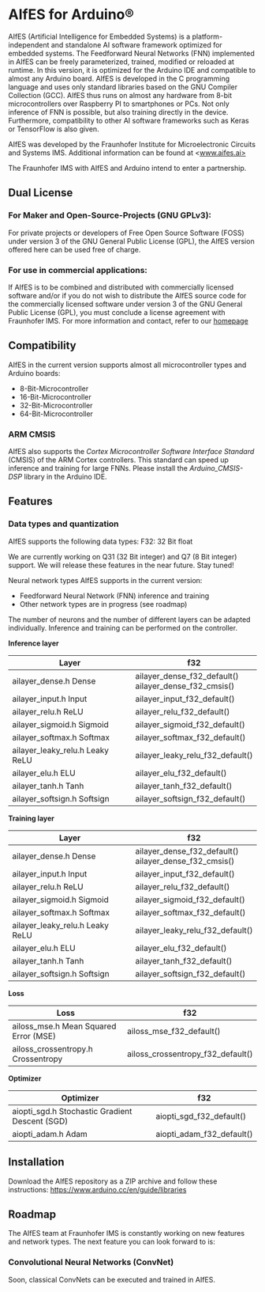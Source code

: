# AIfES for Arduino®

AIfES (Artificial Intelligence for Embedded Systems) is a platform-independent and standalone AI software framework optimized for embedded systems.
The Feedforward Neural Networks (FNN) implemented in AIfES can be freely parameterized, trained, modified or reloaded at runtime.
In this version, it is optimized for the Arduino IDE and compatible to almost any Arduino board.
AIfES is developed in the C programming language and uses only standard libraries based on the GNU Compiler Collection (GCC).
AIfES thus runs on almost any hardware from 8-bit microcontrollers over Raspberry PI to smartphones or PCs.
Not only inference of FNN is possible, but also training directly in the device. Furthermore, compatibility to other AI software frameworks such as Keras or TensorFlow is also given.

AIfES was developed by the Fraunhofer Institute for Microelectronic Circuits and Systems IMS. Additional information can be found at <www.aifes.ai>

The Fraunhofer IMS with AIfES and Arduino intend to enter a partnership.

## Dual License
### For Maker and Open-Source-Projects (GNU GPLv3):
For private projects or developers of Free Open Source Software (FOSS) under version 3 of the GNU General Public License (GPL), the AIfES version offered here can be used free of charge.

### For use in commercial applications:
If AIfES is to be combined and distributed with commercially licensed software and/or if you do not wish to distribute the AIfES source code
for the commercially licensed software under version 3 of the GNU General Public License (GPL), you must conclude a license agreement with Fraunhofer IMS.
For more information and contact, refer to our [homepage](<https://www.ims.fraunhofer.de/en/Business-Unit/Industry/Industrial-AI/Artificial-Intelligence-for-Embedded-Systems-AIfES/AIFES_Cooperation.html>)

## Compatibility
AIfES in the current version supports almost all microcontroller types and Arduino boards:
*	8-Bit-Microcontroller
*	16-Bit-Microcontroller
*	32-Bit-Microcontroller
*	64-Bit-Microcontroller

### ARM CMSIS
AIfES also supports the *Cortex Microcontroller Software Interface Standard* (CMSIS) of the ARM Cortex controllers.
This standard can speed up inference and training for large FNNs.
Please install the *Arduino_CMSIS-DSP* library in the Arduino IDE.


## Features
### Data types and quantization
AIfES supports the following data types:
F32:	32 Bit float

We are currently working on Q31 (32 Bit integer) and Q7 (8 Bit integer) support. We will release these features in the near future. Stay tuned!

Neural network types
AIfES supports in the current version:
*	Feedforward Neural Network (FNN) inference and training
*	Other network types are in progress (see roadmap)

The number of neurons and the number of different layers can be adapted individually. Inference and training can be performed on the controller.

**Inference layer**

| Layer      | f32     |
|------------|---------|
| ailayer_dense.h Dense | ailayer_dense_f32_default()<br>ailayer_dense_f32_cmsis() |
| ailayer_input.h Input | ailayer_input_f32_default() |
| ailayer_relu.h ReLU | ailayer_relu_f32_default() |
| ailayer_sigmoid.h Sigmoid | ailayer_sigmoid_f32_default() |
| ailayer_softmax.h Softmax | ailayer_softmax_f32_default() |
| ailayer_leaky_relu.h Leaky ReLU | ailayer_leaky_relu_f32_default() |
| ailayer_elu.h ELU | ailayer_elu_f32_default() |
| ailayer_tanh.h Tanh | ailayer_tanh_f32_default() |
| ailayer_softsign.h Softsign | ailayer_softsign_f32_default() |

**Training layer**

| Layer      | f32     |
|------------|---------|
| ailayer_dense.h Dense | ailayer_dense_f32_default()<br>ailayer_dense_f32_cmsis() |
| ailayer_input.h Input | ailayer_input_f32_default() |
| ailayer_relu.h ReLU | ailayer_relu_f32_default() |
| ailayer_sigmoid.h Sigmoid | ailayer_sigmoid_f32_default() |
| ailayer_softmax.h Softmax | ailayer_softmax_f32_default() |
| ailayer_leaky_relu.h Leaky ReLU | ailayer_leaky_relu_f32_default() |
| ailayer_elu.h ELU | ailayer_elu_f32_default() |
| ailayer_tanh.h Tanh | ailayer_tanh_f32_default() |
| ailayer_softsign.h Softsign | ailayer_softsign_f32_default() |

**Loss**

| Loss                     | f32     |
|--------------------------|---------|
| ailoss_mse.h Mean Squared Error (MSE) | ailoss_mse_f32_default() |
| ailoss_crossentropy.h Crossentropy | ailoss_crossentropy_f32_default() |

**Optimizer**

| Optimizer                         | f32     |
|-----------------------------------|---------|
| aiopti_sgd.h Stochastic Gradient Descent (SGD) | aiopti_sgd_f32_default() |
| aiopti_adam.h Adam | aiopti_adam_f32_default() |

## Installation
Download the AIfES repository as a ZIP archive and follow these instructions:
<https://www.arduino.cc/en/guide/libraries>

## Roadmap
The AIfES team at Fraunhofer IMS is constantly working on new features and network types. The next feature you can look forward to is:

### Convolutional Neural Networks (ConvNet) 
Soon, classical ConvNets can be executed and trained in AIfES.
